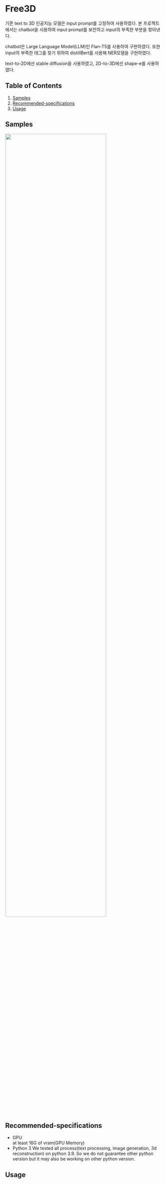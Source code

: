# Free3D
기존 text to 3D 인공지능 모델은 input prompt를 고정하여 사용하였다.
본 프로젝트에서는 chatbot을 사용하여 input prompt를 보안하고 input의 부족한 부분을 찾아낸다.

chatbot은 Large Language Model(LLM)인 Flan-T5를 사용하여 구현하였다.
또한 input의 부족한 태그를 찾기 위하여 distillBert를 사용해 NER모델을 구현하였다.

text-to-2D에선 stable diffusion을 사용하였고, 2D-to-3D에선 shape-e를 사용하였다.

## Table of Contents
1. [Samples](#Samples)
2. [Recommended-specifications](#Recommended-specifications)
3. [Usage](#Usage)

## Samples
<img width="80%" src="https://github.com/DeveloperSeJin/Free3D/assets/114290488/58a7e87e-a75f-4ca9-b712-0776eb6c5835">

## Recommended-specifications
+ GPU  
at least 16G of vram(GPU Memory)
+ Python 3
We tested all process(text processing, image generation, 3d reconstruction) on python 3.9. So we do not guarantee other python version but it may also be working on other python version.
## Usage
